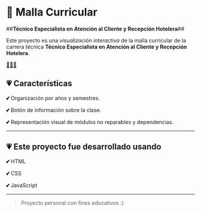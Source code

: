 # 💟 Malla Curricular
##**Técnico Especialista en Atención al Cliente y Recepción Hotelera**##

Este proyecto es una *visualización interactiva* de la malla curricular de la carrera técnica **Técnico Especialista en Atención al Cliente y Recepción Hotelera**.

[💞💞💞](https://jk2yk97.github.io/xd/)

## 💗 Características
💕 Organización por años y semestres.

💕 Botón de información sobre la clase.

💕 Representación visual de módulos no reparables y dependencias.

---

## 💗 Este proyecto fue desarrollado usando
💕 HTML

💕 CSS

💕 JavaScript

---

> Proyecto personal con fines educativos :)
